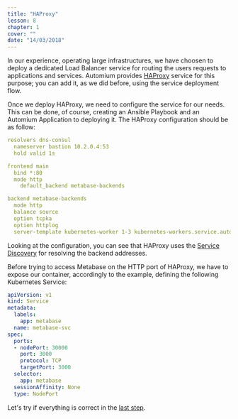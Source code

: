 ```yaml
---
title: "HAProxy"
lesson: 8
chapter: 1
cover: ""
date: "14/03/2018"
---
```


In our experience, operating large infrastructures, we have choosen to deploy a dedicated Load Balancer service for routing the users requests to applications and services. Automium provides [HAProxy](https://haproxy.com/) service for this purpose; you can add it, as we did before, using the service deployment flow. 

Once we deploy HAProxy, we need to configure the service for our needs. This can be done, of course, creating an Ansible Playbook and an Automium Application to deploying it. The HAProxy configuration should be as follow:

```yaml
resolvers dns-consul
  nameserver bastion 10.2.0.4:53
  hold valid 1s

frontend main
  bind *:80
  mode http
 	default_backend metabase-backends

backend metabase-backends
  mode http
  balance source
  option tcpka
  option httplog
  server-template kubernetes-worker 1-3 kubernetes-workers.service.automium.consul:30000 check port 30000 resolvers dns-consul
```

Looking at the configuration, you can see that HAProxy uses the [Service Discovery](/concepts/service-discovery) for resolving the backend addresses. 

Before trying to access Metabase on the HTTP port of HAProxy, we have to expose our container, accordingly to the example, defining the following Kubernetes Service:

```yaml
apiVersion: v1
kind: Service
metadata:
  labels:
    app: metabase
  name: metabase-svc
spec:
  ports:
  - nodePort: 30000
    port: 3000
    protocol: TCP
    targetPort: 3000
  selector:
    app: metabase
  sessionAffinity: None
  type: NodePort
```

Let's try if everything is correct in the [last step](Live).